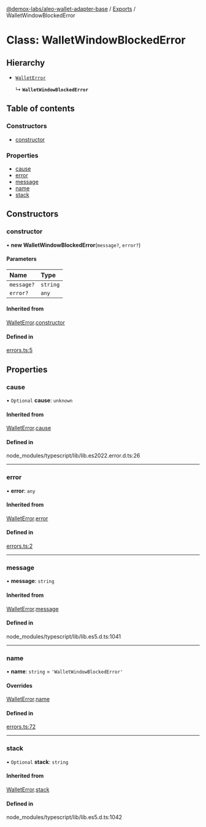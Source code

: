 [@demox-labs/aleo-wallet-adapter-base](../README.md) / [Exports](../modules.md) / WalletWindowBlockedError

# Class: WalletWindowBlockedError

## Hierarchy

- [`WalletError`](WalletError.md)

  ↳ **`WalletWindowBlockedError`**

## Table of contents

### Constructors

- [constructor](WalletWindowBlockedError.md#constructor)

### Properties

- [cause](WalletWindowBlockedError.md#cause)
- [error](WalletWindowBlockedError.md#error)
- [message](WalletWindowBlockedError.md#message)
- [name](WalletWindowBlockedError.md#name)
- [stack](WalletWindowBlockedError.md#stack)

## Constructors

### constructor

• **new WalletWindowBlockedError**(`message?`, `error?`)

#### Parameters

| Name | Type |
| :------ | :------ |
| `message?` | `string` |
| `error?` | `any` |

#### Inherited from

[WalletError](WalletError.md).[constructor](WalletError.md#constructor)

#### Defined in

[errors.ts:5](https://github.com/demox-labs/leo-wallet-adapter/blob/dbce117/packages/core/base/errors.ts#L5)

## Properties

### cause

• `Optional` **cause**: `unknown`

#### Inherited from

[WalletError](WalletError.md).[cause](WalletError.md#cause)

#### Defined in

node_modules/typescript/lib/lib.es2022.error.d.ts:26

___

### error

• **error**: `any`

#### Inherited from

[WalletError](WalletError.md).[error](WalletError.md#error)

#### Defined in

[errors.ts:2](https://github.com/demox-labs/leo-wallet-adapter/blob/dbce117/packages/core/base/errors.ts#L2)

___

### message

• **message**: `string`

#### Inherited from

[WalletError](WalletError.md).[message](WalletError.md#message)

#### Defined in

node_modules/typescript/lib/lib.es5.d.ts:1041

___

### name

• **name**: `string` = `'WalletWindowBlockedError'`

#### Overrides

[WalletError](WalletError.md).[name](WalletError.md#name)

#### Defined in

[errors.ts:72](https://github.com/demox-labs/leo-wallet-adapter/blob/dbce117/packages/core/base/errors.ts#L72)

___

### stack

• `Optional` **stack**: `string`

#### Inherited from

[WalletError](WalletError.md).[stack](WalletError.md#stack)

#### Defined in

node_modules/typescript/lib/lib.es5.d.ts:1042
